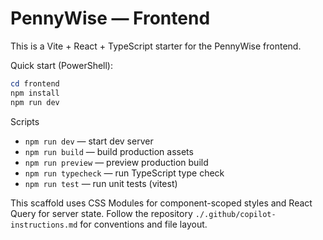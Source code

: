 # PennyWise — Frontend

This is a Vite + React + TypeScript starter for the PennyWise frontend.

Quick start (PowerShell):

```powershell
cd frontend
npm install
npm run dev
```

Scripts

- `npm run dev` — start dev server
- `npm run build` — build production assets
- `npm run preview` — preview production build
- `npm run typecheck` — run TypeScript type check
- `npm run test` — run unit tests (vitest)

This scaffold uses CSS Modules for component-scoped styles and React Query for server state. Follow the repository `./.github/copilot-instructions.md` for conventions and file layout.
